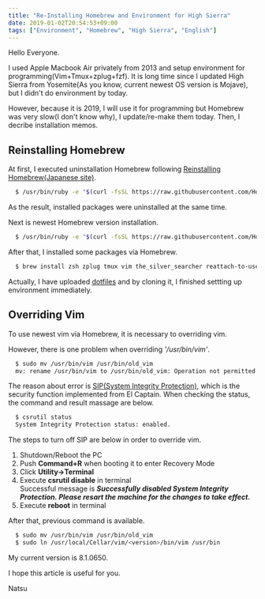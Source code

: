 ```yaml
---
title: "Re-Installing Homebrew and Environment for High Sierra"
date: 2019-01-02T20:54:53+09:00
tags: ["Environment", "Homebrew", "High Sierra", "English"]
---
```


Hello Everyone.
  
I used Apple Macbook Air privately from 2013 and setup environment for programming(Vim+Tmux+zplug+fzf).
It is long time since I updated High Sierra from Yosemite(As you know, current newest OS version is Mojave), but I didn't do environment by today.
  
<!--more-->
However, because it is 2019, I will use it for programming but Homebrew was very slow(I don't know why), I update/re-make them today.
Then, I decribe installation memos.
  
## Reinstalling Homebrew
At first, I executed uninstallation Homebrew following [Reinstalling Homebrew(Japanese site)](https://qiita.com/SonoT/items/f6cc91c4cbb778bf1fae).
```bash
  $ /usr/bin/ruby -e "$(curl -fsSL https://raw.githubusercontent.com/Homebrew/install/master/uninstall)"
```
As the result, installed packages were uninstalled at the same time.
  

Next is newest Homebrew version installation.
```bash
  $ /usr/bin/ruby -e "$(curl -fsSL https://raw.githubusercontent.com/Homebrew/install/master/install)"
```
After that, I installed some packages via Homebrew.
```bash
  $ brew install zsh zplug tmux vim the_silver_searcher reattach-to-user-namespace
```
Actually, I have uploaded [dotfiles](https://github.com/hakaiSAN/dotfiles) and by cloning it, I finished settting up environment immediately.
  

## Overriding Vim
To use newest vim via Homebrew, it is necessary to overriding vim.
  
However, there is one problem when overriding *'/usr/bin/vim'*.
```bash
  $ sudo mv /usr/bin/vim /usr/bin/old_vim
  mv: rename /usr/bin/vim to /usr/bin/old_vim: Operation not permitted
```
  
The reason about error is [SIP(System Integrity Protection)](https://support.apple.com/en-us/HT204899), which is the security function implemented from El Captain.
When checking the status, the command and result massage are below.
```bash
  $ csrutil status
  System Integrity Protection status: enabled. 
```

The steps to turn off SIP are below in order to override vim.
  
1. Shutdown/Reboot the PC
2. Push **Command+R** when booting it to enter Recovery Mode 
3. Click **Utility->Terminal**
4. Execute **csrutil disable** in terminal  
Successful message is ***Successfully disabled System Integrity Protection. Please resart the machine for the changes to take effect.***
5. Execute **reboot** in terminal 

After that, previous command is available.
```bash
  $ sudo mv /usr/bin/vim /usr/bin/old_vim
  $ sudo ln /usr/local/Cellar/vim/<version>/bin/vim /usr/bin
```
My current version is 8.1.0650.
  
I hope this article is useful for you.
  
  
Natsu
